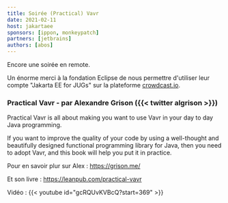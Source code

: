 ```yaml
---
title: Soirée (Practical) Vavr
date: 2021-02-11
host: jakartaee
sponsors: [ippon, monkeypatch]
partners: [jetbrains]
authors: [abos]
---
```


Encore une soirée en remote.

Un énorme merci à la fondation Eclipse de nous permettre d'utiliser leur compte
"Jakarta EE for JUGs" sur la plateforme [crowdcast.io](https://www.crowdcast.io/jakarta4jugs).

### Practical Vavr - par Alexandre Grison ({{< twitter algrison >}})

Practical Vavr is all about making you want to use Vavr in your day to day Java programming.

If you want to improve the quality of your code by using a well-thought and beautifully designed functional programming library for Java, then you need to adopt Vavr, and this book will help you put it in practice.

Pour en savoir plur sur Alex : https://grison.me/

Et son livre : https://leanpub.com/practical-vavr

Vidéo : {{< youtube id="gcRQUvKVBcQ?start=369" >}}
